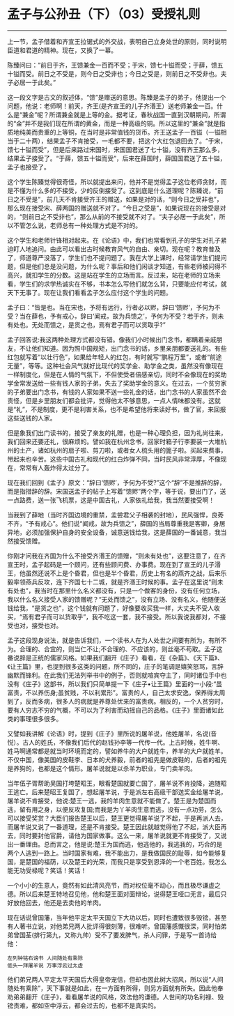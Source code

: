 # 孟子与公孙丑（下）（03）受授礼则

------

上一节，孟子借着和齐宣王拉锯式的外交战，表明自己立身处世的原则，同时说明臣道和君道的精神。现在，又换了一幕。

陈臻问曰：“前日于齐，王馈兼金一百而不受；于宋，馈七十镒而受；于薛，馈五十镒而受。前日之不受是，则今日之受非也；今日之受是，则前日之不受非也。夫子必居一于此矣。”

这一段文字是古文的叙述体，“馈”是赠送的意思。陈臻是孟子的弟子，他提出一个问题，他说：老师啊！前天，齐王(是齐宣王的儿子齐湣王）送老师兼金一百。什么是“兼金”呢？所谓兼金就是上等的金。据考证，春秋战国一直到汉朝期间，所谓的“金”并不是我们现在所谓的黄金，而是一种高级的铜。所以这里的“兼金”就是指质地纯美而贵重的上等铜，在当时是非常值钱的货币。齐王送孟子一百镒（一镒相当于二十两），结果孟子不肯接受，一毛都不要，把这个大红包退回去了。“于宋，馈七十镒而受”，但是后来路过宋国时，宋国国君送了七十镒，没有齐王那么多，结果孟子接受了。“于薛，馈五十镒而受”，后来在薛国时，薛国国君送了五十镒，孟子也接受了。

这个学生陈臻觉得很奇怪，所以就提出来问，他并不是觉得孟子这位老师贪财，而是不懂为什么多的不接受，少的反倒接受了。这到底是什么道理呢？陈臻说，“前日之不受是”，前几天不肯接受齐王的赠送，如果是对的话，“则今日之受非也”，那么现在接受宋、薛两国的赠送就不对了。“今日之受是”，如果说现在的接受是对的，“则前日之不受非也”，那么从前的不接受就不对了。“夫子必居一于此矣”，所以不管怎么说，老师总有一种处理方式是不对的。

这个学生和老师针锋相对起来。在《论语》中，我们也常看到孔子的学生对孔子紧迫盯人地追问。由此可以看出古时候教育风气的自由、亲切。现在呢？教育普及了，师道尊严没落了，学生们也不提问题了。我在大学上课时，经常请学生们提问题，但是他们总是没问题，为什么呢？事后和他们闲谈才知道，有些老师被问得不高兴，就扣学生的分数。这是站在学生的立场而言。反过来，站在老师的立场来看，学生们的求学热诚实在不够，书本怎么写他们就怎么背，只要能应付考试，就天下无事了。现在让我们看看孟子怎么应付这个学生的问题。

孟子曰：“皆是也。当在宋也，予将有远行，行者必以赆，辞曰‘馈赆’，予何为不受？当在薛也，予有戒心，辞曰‘闻戒，故为兵馈之’，予何为不受？若于齐，则未有处也。无处而馈之，是货之也，焉有君子而可以货取乎?”

孟子回答说:我这两种处理方式都没有错。像我们小时候出门念书，都瞒着亲戚朋友，不让他们知道。因为照中国规矩，出门念书的话，乡里亲朋都要送礼的。有些红包就写着“以壮行色”，如果给年轻人的红包，有时就写“鹏程万里”，或者“前途无量”，等等。这种社会风气就好比现代的奖学金、助学金之类，虽然没有像现在一样制度化，但是在人情的气氛下，不但使受者倍感亲切，同时不会像现在的奖助学金常发送给一些有钱人家的子弟，失去了奖助学金的意义。在过去，一个贫穷家的子弟要出门念书，有钱的人家如果不送一些礼金的话，出门念书的人家虽然不会责怪，但是乡里朋友们都会批评，觉得他太不够意思，一点人情味都没有。这就是“礼”，不是制度，更不是利害关系，也不是希望他将来读好书，做了官，来回报这些送钱的人家。

但是象我们出门读书的，接受了亲友的礼赠，也是一种心理负担，因为礼尚往来，我们回来还要还礼，很麻烦的。譬如我在杭州念书，回家时箱子行李要装一大堆杭州的土产，诸如杭州的扇子啦、剪刀啦，或者女人梳头用的篦子啦。买起来费事，带起来也辛苦。这些中国古礼和现代的红白炸弹不同，当时民风非常淳厚，不像现在，常常有人轰炸得太过分了。

现在我们回到《孟子》原文：“辞曰‘馈赆’，予何为不受?”这个“辞”不是推辞的辞，而是指措辞的辞。宋国送孟子的帖子上写着“馈赆”两个字，等于说，要出门了，送一点路费，送一张飞机票，这是中国古礼，人家依礼给我，我当然要接受啊！

当我到了薛地（当时齐国边境的重禁，孟尝君父子相袭的封地），民风强悍，良莠不齐，“予有戒心”。他们说“闻戒，故为兵馈之”，薛国的当局尊重我是客卿，身居异地，必须加强保护自身的安全设备，诚意送钱给我，这是薛国的一番诚意，我当然接受馈赠。

你刚才问我在齐国为什么不接受齐湣王的馈赠，“则未有处也”，这要注意了，在齐宣王时，孟子起码是一个顾问，还有些顾问费、办事费。现在到了宣王的儿子湣王，他虽然还说不上是个昏君，但也是半个昏君，历史上有名的燕齐之战，后来乐毅率领燕兵反攻，连下齐国七十二城，就是齐湣王时候的事。孟子在这里说“则未有处也”，我当时在那里什么名义都没有，只是一个做客的身份，没有任何立场，我以什么名义接受人家的馈赠呢？“无处而馈之”，没有立场、没有名义，他随便送钱给我，“是货之也”，这个钱就有问题了，好像要收买我一样，大丈夫不受人收买，“焉有君子而可以货取乎”，我不吃这一套，我不接受。所以我说我都对，不接受也对，接受也对。

孟子这段现身说法，就是告诉我们，一个读书人在为人处世之间要有所为，有所不为。合理的、合宜的，则当仁不让;不合理的、不应该的，则丝毫不苟取。孟子这番说辞是正统的儒家风格。如果我们翻开《庄子》看看，在《杂篇》、《天下篇》、《让王篇》里，也提到很多这类的问题，所不同的，庄子的笔调是嬉笑怒骂，言辞幽默而锋利。在此我们无法列举书中的例子，否则就喧宾夺主了，同时诸位手中也没有《庄子》这部书，所以我们只简单提一下《庄子•让王篇》里面的一小段:“虽富贵，不以养伤身;虽贫贱，不以利累形”。富贵的人，自己太求安逸，保养得太周到了，反而多病，很多人的病就是养尊处优来的富贵病。相反的，一个人贫穷时，要有人穷志不穷的气概，不可以为了利害而动摇自己的品格。《庄子》里面诸如此类的事理很多很多。

又譬如我讲解《论语》时，提到《庄子》里所说的屠羊说，他姓屠羊，名说(音悦）。古人的姓氏，不像我们后代的赵钱孙李等一代传一代。上古时候，姓牛啊、姓马啊通常都是就当时环境而定的，譬如养牛的大户就姓牛，养羊的大户就姓羊。不仅中国，像美国的皮鞋李、日本的犬养毅，前者的祖先是做皮鞋的，后者的祖先是养狗的，也都是这个情形。屠羊说就是以杀羊为职业，专门卖羊肉。

当年伍子胥帮助吴国打垮楚昭王，眼看楚国就要亡国了，屠羊说不肯投降，追随昭王逃亡。后来楚昭王复国了，想起屠羊说，于是派左右高级干部送奖金给屠羊说，屠羊说不肯接受，他说:楚王一逃，我的羊肉生意就不能做了。楚王是为楚国而逃，留有用之身，以便反攻复国;而我是为丫羊肉生意而逃，没有一点功劳，怎么可以接受奖赏？大臣们报告楚王以后，楚王更觉得屠羊说了不起，于是再派人去，而屠羊说又说了一番道理，还是不肯接受。楚王因此就越觉得他了不起，派大臣再去，同时要封他官爵，请他为国家做事。这么一来，屠羊说就更不肯接受了，又说出一番理由。总而言之，他是说:楚王为国而逃，他逃他的，我逃我的，巧合的是两个人逃到一路上。当时国家有难，我不能出力，是我做国民的耻辱，如今能够复国，是楚国的福荫，以及楚王的光荣，而我只是享受到恩泽的一个老百姓。我怎么能无功受禄呢？笑话！笑话！

一个小小的生意人，竟然有如此清风亮节，而对权位毫不动心，而且极尽谦虚之德。所以后来楚王特地召见他，他和楚王面对面辩论，说得楚王哑口无言，最后只好放他回去，他还是去卖他的羊肉。

现在话说曾国藩，当年他平定太平天国立下大功以后，同时也遭致很多毁镑，甚至有人著书立说，对他弟兄两人批评得很刻薄，很难听。曾国藩感慨很深，同时怕弟弟曾国荃(排行第九，又称九帅）受不了要发脾气，杀人问罪，于是写一首诗给他：
```
左列钟铭右谤书 人间随处有乘除
低头一拜屠羊说 万事浮云过太虚
```
他们弟兄两人平定太平天国后大得皇帝宠信，但却也因此树大招风，所以说“人间随处有乘除”，天下事就是如此，在一方面有所得，则另方面就有所失。因此他奉劝弟弟翻开《庄子》，看看屠羊说的风格，效法他的谦德。人世间的功名利禄、毁镑责难，都如空中浮云，都会过去的，也都不是真实的。
